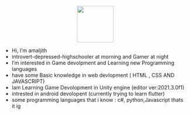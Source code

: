 <div id="header" align="center">
  <img src="https://media.giphy.com/media/BXjqytvu9bKzCUHdzz/giphy.gif" width="100"/>
</div>

- Hi, I’m amaljith
- introvert-depressed-highschooler at morning and Gamer at night 
- I’m interested in Game devolpment and Learning new Programming languages
- have some Basic knowledge in web devlopment ( HTML , CSS AND JAVASCRIPT)
- Iam Learning Game Devolopment in Unity engine (editor ver:2021.3.0f1)
- intrested in android devolopent (currently trying to learn flutter)
- some programming languages that i know : c#, python,Javascript
thats it ig

